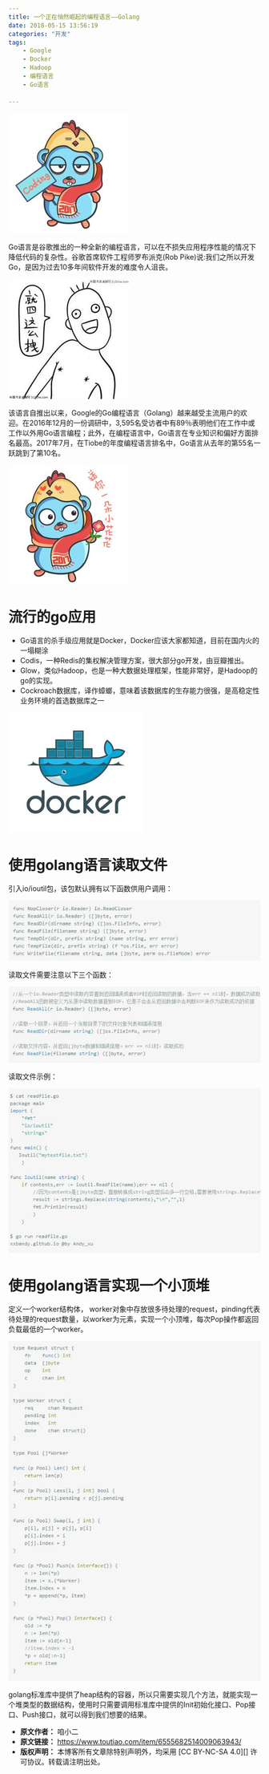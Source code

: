 ```yaml
---
title: 一个正在悄然崛起的编程语言——Golang
date: 2018-05-15 13:56:19
categories: "开发"
tags:
	- Google
	- Docker
	- Hadoop
	- 编程语言
	- Go语言

---
```


![一个正在悄然崛起的编程语言——Golang][Golang]

Go语言是谷歌推出的一种全新的编程语言，可以在不损失应用程序性能的情况下降低代码的复杂性。谷歌首席软件工程师罗布派克(Rob Pike)说:我们之所以开发Go，是因为过去10多年间软件开发的难度令人沮丧。

![一个正在悄然崛起的编程语言——Golang][Golang 1]

该语言自推出以来，Google的Go编程语言（Golang）越来越受主流用户的欢迎。在2016年12月的一份调研中，3,595名受访者中有89％表明他们在工作中或工作以外用Go语言编程；此外，在编程语言中，Go语言在专业知识和偏好方面排名最高。2017年7月，在Tiobe的年度编程语言排名中，Go语言从去年的第55名一跃跳到了第10名。

![一个正在悄然崛起的编程语言——Golang][Golang 2]

# 流行的go应用 #

 *  Go语言的杀手级应用就是Docker，Docker应该大家都知道，目前在国内火的一塌糊涂
 *  Codis，一种Redis的集权解决管理方案，很大部分go开发，由豆瓣推出。
 *  Glow，类似Hadoop，也是一种大数据处理框架，性能非常好，是Hadoop的go的实现。
 *  Cockroach数据库，译作蟑螂，意味着该数据库的生存能力很强，是高稳定性业务环境的首选数据库之一

![一个正在悄然崛起的编程语言——Golang][Golang 3]

# 使用golang语言读取文件 #

引入io/ioutil包，该包默认拥有以下函数供用户调用：

![一个正在悄然崛起的编程语言——Golang][Golang 4]

读取文件需要注意以下三个函数：


![一个正在悄然崛起的编程语言——Golang][Golang 5]

读取文件示例：

![一个正在悄然崛起的编程语言——Golang][Golang 6]

# 使用golang语言实现一个小顶堆 #

定义一个worker结构体， worker对象中存放很多待处理的request，pinding代表待处理的request数量，以worker为元素，实现一个小顶堆，每次Pop操作都返回负载最低的一个worker。

![一个正在悄然崛起的编程语言——Golang][Golang 7]

golang标准库中提供了heap结构的容器，所以只需要实现几个方法，就能实现一个堆类型的数据结构，使用时只需要调用标准库中提供的Init初始化接口、Pop接口、Push接口，就可以得到我们想要的结果。


[Golang]: static/resources/crawler/EQYI-BEVU-R7BV.jpg
[Golang 1]: static/resources/crawler/A2QF-U3II-UJJV.jpg
[Golang 2]: static/resources/crawler/Q2MR-FVVB-Q6RF.jpg
[Golang 3]: static/resources/crawler/JFVY-3YJM-IBIV.jpg
[Golang 4]: static/resources/crawler/QJJF-MRYI-NQJ3.jpg
[Golang 5]: static/resources/crawler/N6BJ-BNVB-YF6V.jpg
[Golang 6]: static/resources/crawler/BRMR-RIAR-YM2E.jpg
[Golang 7]: static/resources/crawler/UYUQ-QZZU-AJBY.jpg
 *  **原文作者：** 咱小二
 *  **原文链接：** https://www.toutiao.com/item/6555682514009063943/
 *  **版权声明：** 本博客所有文章除特别声明外，均采用 [CC BY-NC-SA 4.0][] 许可协议。转载请注明出处。
